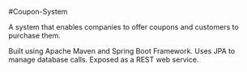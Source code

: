 #Coupon-System

A system that enables companies to offer coupons and customers to purchase them.

Built using Apache Maven and Spring Boot Framework. Uses JPA to manage database calls.
Exposed as a REST web service.
